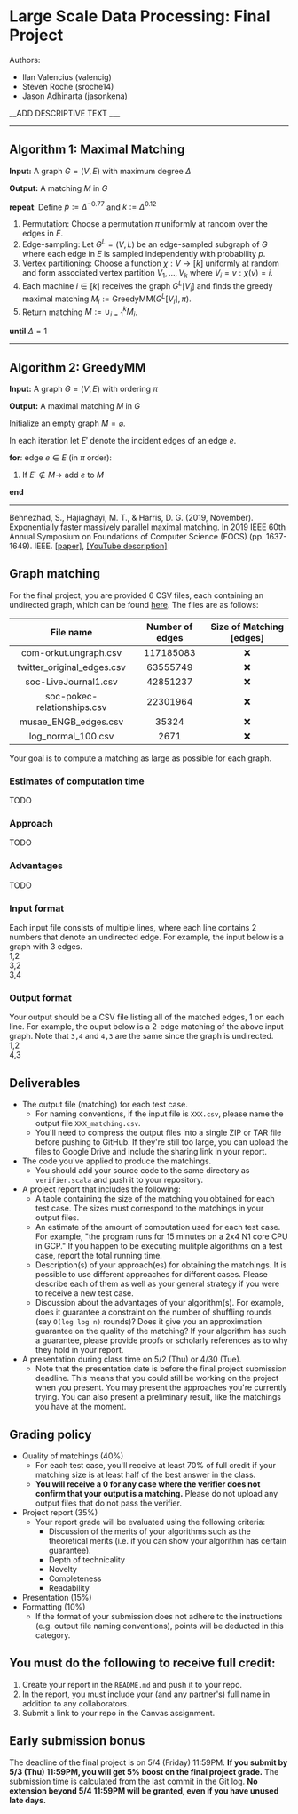# Large Scale Data Processing: Final Project
Authors:
- Ilan Valencius (valencig)
- Steven Roche (sroche14)
- Jason Adhinarta (jasonkena)

__ADD DESCRIPTIVE TEXT ___

---
__Algorithm 1__:  Maximal Matching
---

__Input:__ A graph $G = (V, E)$ with maximum degree $\Delta$

__Output:__ A matching $M$ in $G$

__repeat__: Define $p:=\Delta^{-0.77}$ and $k := \Delta^{0.12}$
  
  1. Permutation: Choose a permutation $\pi$ uniformly at random over the edges in $E$.
  2. Edge-sampling: Let $G^L=(V,L)$ be an edge-sampled subgraph of $G$ where each edge in $E$ is sampled independently with probability $p$.
  3. Vertex partitioning: Choose a function $\chi: V \to [k]$ uniformly at random and form associated vertex partition $V_1,...,V_k$ where $V_i = {v: \chi(v) = i}$.
  4. Each machine $i \in [k]$ receives the graph $G^L[V_i]$ and finds the greedy maximal matching $M_i := \text{GreedyMM}(G^L[V_i], \pi)$.
  5. Return matching $M := \cup^{k}_{i=1} M_i$.

__until__ $\Delta=1$

---
__Algorithm 2__:  GreedyMM
---

__Input:__ A graph $G = (V, E)$ with ordering $\pi$

__Output:__ A maximal matching $M$ in $G$

Initialize an empty graph $M = \varnothing$.

In each iteration let $E'$ denote the incident edges of an edge $e$.

__for__: edge $e \in E$ (in $\pi$ order):

  1. If $E' \notin M \to$ add $e$ to $M$

__end__

---
Behnezhad, S., Hajiaghayi, M. T., & Harris, D. G. (2019, November). Exponentially faster massively parallel maximal matching. In 2019 IEEE 60th Annual Symposium on Foundations of Computer Science (FOCS) (pp. 1637-1649). IEEE. [[paper]](https://arxiv.org/pdf/1901.03744.pdf), [[YouTube description]](https://www.youtube.com/watch?v=axtF2JlRj6k)


## Graph matching
For the final project, you are provided 6 CSV files, each containing an undirected graph, which can be found [here](https://drive.google.com/file/d/1khb-PXodUl82htpyWLMGGNrx-IzC55w8/view?usp=sharing). The files are as follows:  

|           File name           |        Number of edges       | Size of Matching [edges] |
| :---------------------------: | :--------------------------: | :----------------------: |
| com-orkut.ungraph.csv         | 117185083                    | :x: |
| twitter_original_edges.csv    | 63555749                     | :x: |
| soc-LiveJournal1.csv          | 42851237                     | :x: |
| soc-pokec-relationships.csv   | 22301964                     | :x: |
| musae_ENGB_edges.csv          | 35324                        | :x: |
| log_normal_100.csv            | 2671                         | :x: |

Your goal is to compute a matching as large as possible for each graph. 

### Estimates of computation time
TODO

### Approach
TODO

### Advantages
TODO

### Input format
Each input file consists of multiple lines, where each line contains 2 numbers that denote an undirected edge. For example, the input below is a graph with 3 edges.  
1,2  
3,2  
3,4  

### Output format
Your output should be a CSV file listing all of the matched edges, 1 on each line. For example, the ouput below is a 2-edge matching of the above input graph. Note that `3,4` and `4,3` are the same since the graph is undirected.  
1,2  
4,3  

## Deliverables
* The output file (matching) for each test case.
  * For naming conventions, if the input file is `XXX.csv`, please name the output file `XXX_matching.csv`.
  * You'll need to compress the output files into a single ZIP or TAR file before pushing to GitHub. If they're still too large, you can upload the files to Google Drive and include the sharing link in your report.
* The code you've applied to produce the matchings.
  * You should add your source code to the same directory as `verifier.scala` and push it to your repository.
* A project report that includes the following:
  * A table containing the size of the matching you obtained for each test case. The sizes must correspond to the matchings in your output files.
  * An estimate of the amount of computation used for each test case. For example, "the program runs for 15 minutes on a 2x4 N1 core CPU in GCP." If you happen to be executing mulitple algorithms on a test case, report the total running time.
  * Description(s) of your approach(es) for obtaining the matchings. It is possible to use different approaches for different cases. Please describe each of them as well as your general strategy if you were to receive a new test case.
  * Discussion about the advantages of your algorithm(s). For example, does it guarantee a constraint on the number of shuffling rounds (say `O(log log n)` rounds)? Does it give you an approximation guarantee on the quality of the matching? If your algorithm has such a guarantee, please provide proofs or scholarly references as to why they hold in your report.
* A presentation during class time on 5/2 (Thu) or 4/30 (Tue).
  * Note that the presentation date is before the final project submission deadline. This means that you could still be working on the project when you present. You may present the approaches you're currently trying. You can also present a preliminary result, like the matchings you have at the moment.

## Grading policy
* Quality of matchings (40%)
  * For each test case, you'll receive at least 70% of full credit if your matching size is at least half of the best answer in the class.
  * **You will receive a 0 for any case where the verifier does not confirm that your output is a matching.** Please do not upload any output files that do not pass the verifier.
* Project report (35%)
  * Your report grade will be evaluated using the following criteria:
    * Discussion of the merits of your algorithms such as the theoretical merits (i.e. if you can show your algorithm has certain guarantee).
    * Depth of technicality
    * Novelty
    * Completeness
    * Readability
* Presentation (15%)
* Formatting (10%)
  * If the format of your submission does not adhere to the instructions (e.g. output file naming conventions), points will be deducted in this category.

## You must do the following to receive full credit:
1. Create your report in the ``README.md`` and push it to your repo.
2. In the report, you must include your (and any partner's) full name in addition to any collaborators.
3. Submit a link to your repo in the Canvas assignment.

## Early submission bonus
The deadline of the final project is on 5/4 (Friday) 11:59PM. 
**If you submit by 5/3 (Thu) 11:59PM, you will get 5% boost on the final project grade.**
The submission time is calculated from the last commit in the Git log.
**No extension beyond 5/4 11:59PM will be granted, even if you have unused late days.**

